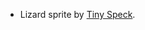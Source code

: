 - Lizard sprite by [Tiny Speck](http://opengameart.org/content/glitch-sprite-assets-huge-collection).
